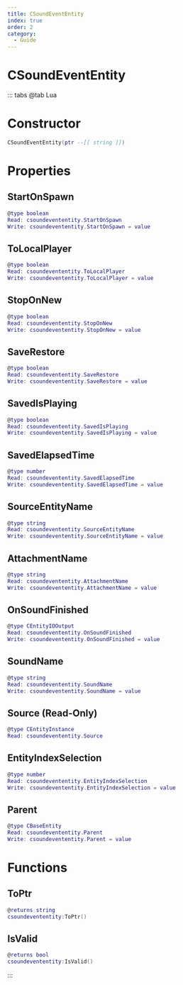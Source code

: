 ```yaml
---
title: CSoundEventEntity
index: true
order: 2
category:
  - Guide
---
```


# CSoundEventEntity

::: tabs
@tab Lua
# Constructor
```lua
CSoundEventEntity(ptr --[[ string ]])
```
# Properties
## StartOnSpawn 
```lua
@type boolean
Read: csoundevententity.StartOnSpawn
Write: csoundevententity.StartOnSpawn = value
```
## ToLocalPlayer 
```lua
@type boolean
Read: csoundevententity.ToLocalPlayer
Write: csoundevententity.ToLocalPlayer = value
```
## StopOnNew 
```lua
@type boolean
Read: csoundevententity.StopOnNew
Write: csoundevententity.StopOnNew = value
```
## SaveRestore 
```lua
@type boolean
Read: csoundevententity.SaveRestore
Write: csoundevententity.SaveRestore = value
```
## SavedIsPlaying 
```lua
@type boolean
Read: csoundevententity.SavedIsPlaying
Write: csoundevententity.SavedIsPlaying = value
```
## SavedElapsedTime 
```lua
@type number
Read: csoundevententity.SavedElapsedTime
Write: csoundevententity.SavedElapsedTime = value
```
## SourceEntityName 
```lua
@type string
Read: csoundevententity.SourceEntityName
Write: csoundevententity.SourceEntityName = value
```
## AttachmentName 
```lua
@type string
Read: csoundevententity.AttachmentName
Write: csoundevententity.AttachmentName = value
```
## OnSoundFinished 
```lua
@type CEntityIOOutput
Read: csoundevententity.OnSoundFinished
Write: csoundevententity.OnSoundFinished = value
```
## SoundName 
```lua
@type string
Read: csoundevententity.SoundName
Write: csoundevententity.SoundName = value
```
## Source (Read-Only)
```lua
@type CEntityInstance
Read: csoundevententity.Source
```
## EntityIndexSelection 
```lua
@type number
Read: csoundevententity.EntityIndexSelection
Write: csoundevententity.EntityIndexSelection = value
```
## Parent 
```lua
@type CBaseEntity
Read: csoundevententity.Parent
Write: csoundevententity.Parent = value
```
# Functions
## ToPtr
```lua
@returns string
csoundevententity:ToPtr()
```
## IsValid
```lua
@returns bool
csoundevententity:IsValid()
```

:::